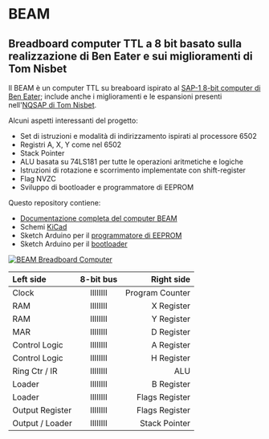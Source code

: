 # BEAM

## Breadboard computer TTL a 8 bit basato sulla realizzazione di Ben Eater e sui miglioramenti di Tom Nisbet

Il BEAM è un computer TTL su breaboard ispirato al [SAP-1 8-bit computer di Ben Eater](https://eater.net/8bit); include anche i miglioramenti e le espansioni presenti nell'[NQSAP di Tom Nisbet](https://github.com/tomnisbet/nqsap).

Alcuni aspetti interessanti del progetto:

* Set di istruzioni e modalità di indirizzamento ispirati al processore 6502
* Registri A, X, Y come nel 6502
* Stack Pointer
* ALU basata su 74LS181 per tutte le operazioni aritmetiche e logiche
* Istruzioni di rotazione e scorrimento implementate con shift-register
* Flag NVZC
* Sviluppo di bootloader e programmatore di EEPROM

Questo repository contiene:

* [Documentazione completa del computer BEAM](https://andreamazzai.github.io/beam/)
* Schemi [KiCad](schematics/KiCad_BEAM_schematics.zip)
* Sketch Arduino per il [programmatore di EEPROM](code/Beam-Microcode.ino)
* Sketch Arduino per il [bootloader](code/Beam-Bootloader.ino)

[![BEAM Breadboard Computer](/docs/assets/home/beam.png "BEAM breadboard computer")](docs/assets/home/beam.png)

| Left side       |  8-bit bus |      Right side |
|:---             |:----------:|             ---:|
| Clock           |  IIIIIIII  | Program Counter |
| RAM             |  IIIIIIII  | X Register      |
| RAM             |  IIIIIIII  | Y Register      |
| MAR             |  IIIIIIII  | D Register      |
| Control Logic   |  IIIIIIII  | A Register      |
| Control Logic   |  IIIIIIII  | H Register      |
| Ring Ctr / IR   |  IIIIIIII  | ALU             |
| Loader          |  IIIIIIII  | B Register      |
| Loader          |  IIIIIIII  | Flags Register  |
| Output Register |  IIIIIIII  | Flags Register  |
| Output / Loader |  IIIIIIII  | Stack Pointer   |
